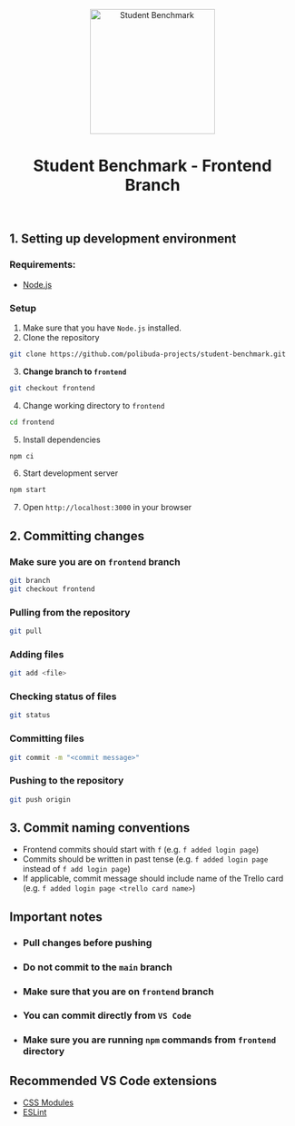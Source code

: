 <p align="center">
  <a href="https://github.com/polibuda-projects/student-benchmark">
    <img alt="Student Benchmark" src="https://github.com/polibuda-projects/student-benchmark/blob/5ac20aa6809c7d77e059a8fea130a61e60efe6d6/frontend/public/img/logo.svg" width="220"/>
  </a>
</p>

<h1 align="center">Student Benchmark - Frontend Branch</h1>
<br/>

## 1. Setting up development environment

### Requirements:
- [Node.js](https://nodejs.org/en/)

### Setup

1. Make sure that you have `Node.js` installed.
2. Clone the repository
```bash
git clone https://github.com/polibuda-projects/student-benchmark.git
```
3. **Change branch to `frontend`**
```bash
git checkout frontend
```

4. Change working directory to `frontend`
```bash
cd frontend
```
5. Install dependencies
```bash
npm ci
```
6. Start development server
```bash
npm start
```
7. Open `http://localhost:3000` in your browser

## 2. Committing changes

### Make sure you are on `frontend` branch
```bash
git branch
git checkout frontend
```

### Pulling from the repository
```bash
git pull
```

### Adding files
```bash
git add <file>
```

### Checking status of files
```bash
git status
```

### Committing files
```bash
git commit -m "<commit message>"
```

### Pushing to the repository
```bash
git push origin
```

## 3. Commit naming conventions
- Frontend commits should start with `f` (e.g. `f added login page`)
- Commits should be written in past tense (e.g. `f added login page` instead of `f add login page`)
- If applicable, commit message should include name of the Trello card (e.g. `f added login page <trello card name>`)

## Important notes

- ### Pull changes before pushing
- ### Do not commit to the `main` branch
- ### Make sure that you are on `frontend` branch
- ### You can commit directly from `VS Code`
- ### Make sure  you are running `npm` commands from `frontend` directory

## Recommended VS Code extensions
- [CSS Modules](https://marketplace.visualstudio.com/items?itemName=clinyong.vscode-css-modules)
- [ESLint](https://marketplace.visualstudio.com/items?itemName=dbaeumer.vscode-eslint)